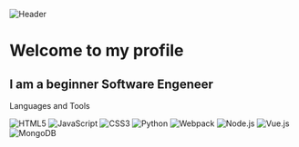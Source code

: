![Header](https://github.com/KonstantinOkhlynin/KonstantinOkhlynin/blob/main/assets/download%20(1).gif)

# Welcome to my profile
## I am a beginner Software Engeneer

Languages and Tools

![HTML5](https://img.shields.io/badge/-HTML-ffffff?style=for-the-badge&logo=HTML5)
![JavaScript](https://img.shields.io/badge/-JavaScript-f22400?style=for-the-badge&logo=JavaScript)
![CSS3](https://img.shields.io/badge/-CSS3-155bab?style=for-the-badge&logo=CSS3)
![Python](https://img.shields.io/badge/-Python-f7d52a?style=for-the-badge&logo=Python)
![Webpack](https://img.shields.io/badge/-Webpack-000000?style=for-the-badge&logo=Webpack)
![Node.js](https://img.shields.io/badge/-Node.js-2a2e2a?style=for-the-badge&logo=Node.js)
![Vue.js](https://img.shields.io/badge/-Vue.js-ffffff?style=for-the-badge&logo=Vue.js)
![MongoDB](https://img.shields.io/badge/-MongoDB-ffffff?style=for-the-badge&logo=MongoDB)